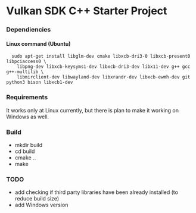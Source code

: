 # Vulkan SDK C++ Starter Project

### Dependiencies
#### Linux command (Ubuntu)
```
  sudo apt-get install libglm-dev cmake libxcb-dri3-0 libxcb-present0 libpciaccess0 \
    libpng-dev libxcb-keysyms1-dev libxcb-dri3-dev libx11-dev g++ gcc g++-multilib \
    libmirclient-dev libwayland-dev libxrandr-dev libxcb-ewmh-dev git python3 bison libxcb1-dev
```

### Requirements

It works only at Linux currently, but there is plan to make it working on Windows as well.

### Build

 - mkdir build
 - cd build
 - cmake ..
 - make

### TODO
 - add checking if third party libraries have been already installed (to reduce build size)
 - add Windows version
